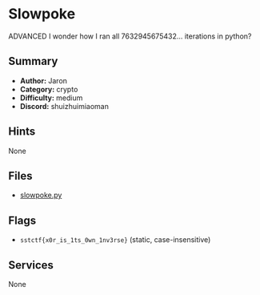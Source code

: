 
# Slowpoke
ADVANCED
I wonder how I ran all 7632945675432... iterations in python?


## Summary
- **Author:** Jaron
- **Category:** crypto
- **Difficulty:** medium
- **Discord:** shuizhuimiaoman

## Hints
None

## Files
- [slowpoke.py](<dist/slowpoke.py>)

## Flags
- `sstctf{x0r_is_1ts_0wn_1nv3rse}` (static, case-insensitive)

## Services
None
